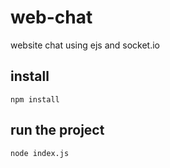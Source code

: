 # web-chat
website chat using ejs and socket.io


## install

```
npm install
```

## run the project

```
node index.js
```
